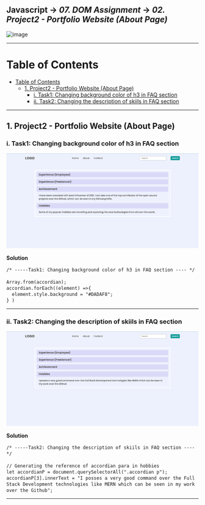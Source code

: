 ## Javascript -> <em>07. DOM Assignment</em> -> <em>02. Project2 - Portfolio Website (About Page)</em> 
![image](https://user-images.githubusercontent.com/45428643/228925827-27269da2-4207-4d66-bd5e-55cf071b5152.png)

<hr/>

# Table of Contents
- [Table of Contents](#table-of-contents)
  - [1. Project2 - Portfolio Website (About Page)](#1-project2---portfolio-website-about-page)
    - [i. Task1: Changing background color of h3 in FAQ section](#i-task1-changing-background-color-of-h3-in-faq-section)
    - [ii. Task2: Changing the description of skiils in FAQ section](#ii-task2-changing-the-description-of-skiils-in-faq-section)

<hr/>

## 1. Project2 - Portfolio Website (About Page)

### i. Task1: Changing background color of h3 in FAQ section

![](../00.%20Output/02.Project2-Portfolio%20Website(About)/01.Task1.png)

**Solution**
 
```
/* -----Task1: Changing background color of h3 in FAQ section ---- */

Array.from(accordian);
accordian.forEach((element) =>{
  element.style.background = "#DADAF8";
} )
```

<hr/>

### ii. Task2: Changing the description of skiils in FAQ section

![](../00.%20Output/02.Project2-Portfolio%20Website(About)/02.Task2.png)

**Solution**
 
```
/* -----Task2: Changing the description of skiils in FAQ section ---- */

// Generating the reference of accordian para in hobbies
let accordianP = document.querySelectorAll(".accordian p");
accordianP[3].innerText = "I posses a very good command over the Full Stack Development technologies like MERN which can be seen in my work over the Github";
```

<hr/>
